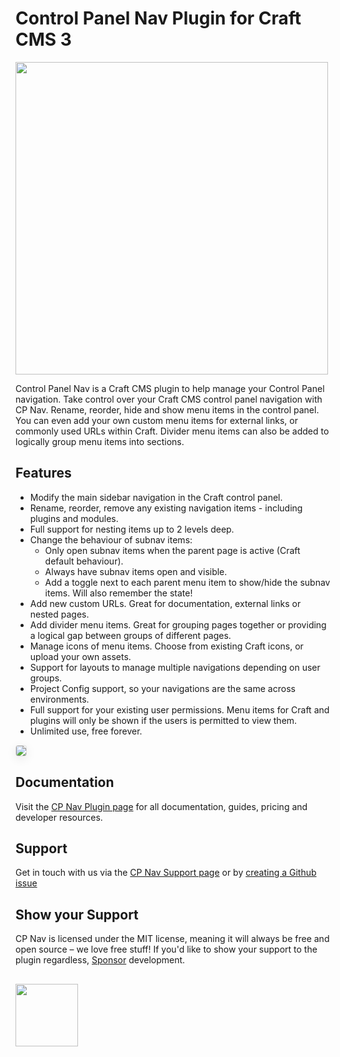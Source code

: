 # Control Panel Nav Plugin for Craft CMS 3

<img width="500" src="https://verbb.io/uploads/plugins/cp-nav/cp-nav-social-card.png?v=1">

Control Panel Nav is a Craft CMS plugin to help manage your Control Panel navigation. Take control over your Craft CMS control panel navigation with CP Nav. Rename, reorder, hide and show menu items in the control panel. You can even add your own custom menu items for external links, or commonly used URLs within Craft. Divider menu items can also be added to logically group menu items into sections.

## Features

- Modify the main sidebar navigation in the Craft control panel.
- Rename, reorder, remove any existing navigation items - including plugins and modules.
- Full support for nesting items up to 2 levels deep.
- Change the behaviour of subnav items:
    - Only open subnav items when the parent page is active (Craft default behaviour).
    - Always have subnav items open and visible.
    - Add a toggle next to each parent menu item to show/hide the subnav items. Will also remember the state!
- Add new custom URLs. Great for documentation, external links or nested pages.
- Add divider menu items. Great for grouping pages together or providing a logical gap between groups of different pages.
- Manage icons of menu items. Choose from existing Craft icons, or upload your own assets.
- Support for layouts to manage multiple navigations depending on user groups.
- Project Config support, so your navigations are the same across environments.
- Full support for your existing user permissions. Menu items for Craft and plugins will only be shown if the users is permitted to view them.
- Unlimited use, free forever.

<img src="https://verbb.io/uploads/plugins/v1/main-new.png" style="box-shadow: 0 4px 16px rgba(0,0,0,0.08); border-radius: 4px; border: 1px solid rgba(0,0,0,0.12);">

## Documentation
Visit the [CP Nav Plugin page](https://verbb.io/craft-plugins/cp-nav) for all documentation, guides, pricing and developer resources.

## Support
Get in touch with us via the [CP Nav Support page](https://verbb.io/craft-plugins/cp-nav/support) or by [creating a Github issue](https://github.com/verbb/cp-nav/issues)

## Show your Support
CP Nav is licensed under the MIT license, meaning it will always be free and open source – we love free stuff! If you'd like to show your support to the plugin regardless, [Sponsor](https://github.com/sponsors/verbb) development.

<h2></h2>

<a href="https://verbb.io" target="_blank">
  <img width="100" src="https://verbb.io/assets/img/verbb-pill.svg">
</a>
